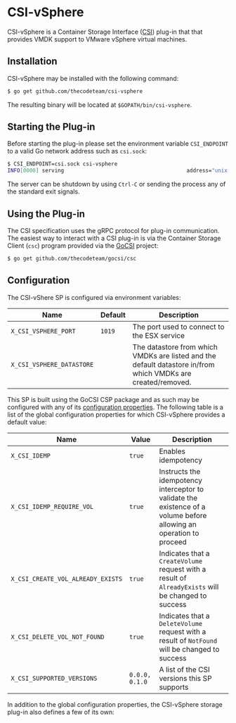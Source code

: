 # CSI-vSphere
CSI-vSphere is a Container Storage Interface
([CSI](https://github.com/container-storage-interface/spec)) plug-in
that that provides VMDK support to VMware vSphere virtual machines.

## Installation
CSI-vSphere may be installed with the following command:

```bash
$ go get github.com/thecodeteam/csi-vsphere
```

The resulting binary will be located at `$GOPATH/bin/csi-vsphere`.

## Starting the Plug-in
Before starting the plug-in please set the environment variable
`CSI_ENDPOINT` to a valid Go network address such as `csi.sock`:

```bash
$ CSI_ENDPOINT=csi.sock csi-vsphere
INFO[0000] serving                                       address="unix://csi.sock"
```

The server can be shutdown by using `Ctrl-C` or sending the process
any of the standard exit signals.

## Using the Plug-in
The CSI specification uses the gRPC protocol for plug-in communication.
The easiest way to interact with a CSI plug-in is via the Container
Storage Client (`csc`) program provided via the
[GoCSI](https://github.com/thecodeteam/gocsi) project:

```bash
$ go get github.com/thecodeteam/gocsi/csc
```

## Configuration
The CSI-vShere SP is configured via environment variables:

| Name | Default | Description |
|------|---------|-------------|
| `X_CSI_VSPHERE_PORT` | `1019` | The port used to connect to the ESX service |
| `X_CSI_VSPHERE_DATASTORE` | | The datastore from which VMDKs are listed and the default datastore in/from which VMDKs are created/removed. |

This SP is built using the GoCSI CSP package and as such may be configured with
any of its
[configuration properties](https://github.com/thecodeteam/gocsi/tree/master/csp#configuration).
The following table is a list of the global configuration properties for
which CSI-vSphere provides a default value:

| Name | Value | Description |
|------|---------|-----------|
| `X_CSI_IDEMP` | `true` | Enables idempotency |
| `X_CSI_IDEMP_REQUIRE_VOL` | `true` | Instructs the idempotency interceptor to validate the existence of a volume before allowing an operation to proceed |
| `X_CSI_CREATE_VOL_ALREADY_EXISTS` | `true` | Indicates that a `CreateVolume` request with a result of `AlreadyExists` will be changed to success |
| `X_CSI_DELETE_VOL_NOT_FOUND` | `true` | Indicates that a `DeleteVolume` request with a result of `NotFound` will be changed to success |
| `X_CSI_SUPPORTED_VERSIONS` | `0.0.0, 0.1.0` | A list of the CSI versions this SP supports |

In addition to the global configuration properties, the CSI-vSphere storage
plug-in also defines a few of its own:
